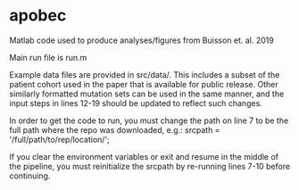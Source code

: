 # apobec
Matlab code used to produce analyses/figures from Buisson et. al. 2019

Main run file is run.m

Example data files are provided in src/data/. This includes a subset of the patient cohort used in the paper that 
is available for public release. Other similarly formatted mutation sets can be used in the same manner, and the input steps in
lines 12-19 should be updated to reflect such changes.

In order to get the code to run, you must change the path on line 7 to be the full path where the repo was downloaded, e.g.:
srcpath = '/full/path/to/rep/location/';

If you clear the environment variables or exit and resume in the middle of the pipeline, you must reinitialize the srcpath by re-running
lines 7-10 before continuing.


